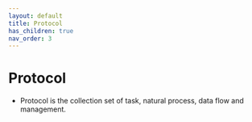 ```yaml
---
layout: default
title: Protocol
has_children: true
nav_order: 3
---
```


# Protocol
- Protocol is the collection set of task, natural process, data flow and management. 